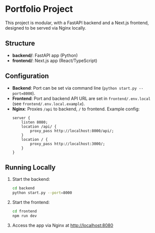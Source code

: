 # Portfolio Project

This project is modular, with a FastAPI backend and a Next.js frontend, designed to be served via Nginx locally.

## Structure
- **backend/**: FastAPI app (Python)
- **frontend/**: Next.js app (React/TypeScript)

## Configuration
- **Backend**: Port can be set via command line (`python start.py --port=8000`).
- **Frontend**: Port and backend API URL are set in `frontend/.env.local` (see `frontend/.env.local.example`).
- **Nginx**: Proxies `/api` to backend, `/` to frontend. Example config:
  ```nginx
  server {
      listen 8080;
      location /api/ {
          proxy_pass http://localhost:8000/api/;
      }
      location / {
          proxy_pass http://localhost:3000/;
      }
  }
  ```

## Running Locally
1. Start the backend:
   ```sh
   cd backend
   python start.py --port=8000
   ```
2. Start the frontend:
   ```sh
   cd frontend
   npm run dev
   ```
3. Access the app via Nginx at [http://localhost:8080](http://localhost:8080) 